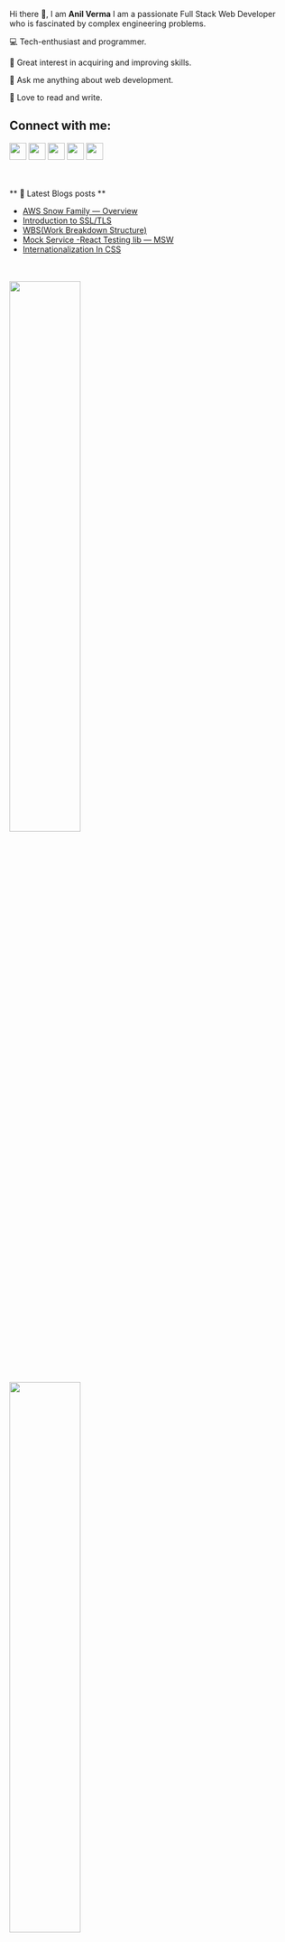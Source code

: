 Hi there 👋, I am **Anil Verma**
I am a passionate Full Stack Web Developer who is fascinated by complex engineering problems.

💻 Tech-enthusiast and programmer.

🚀 Great interest in acquiring and improving skills.

👥 Ask me anything about web development.

📖 Love to read and write.
 
  

## Connect with me:

<a href="mailto:anilcs240@gmail.com"  rel="noopener" style="text-decoration:none"><img height="30" src = "https://img.shields.io/badge/gmail-c14438?&style=for-the-badge&logo=gmail&logoColor=white"></a>  <a rel="noopener" target="_blank" href="https://twitter.com/anilvermaspeaks"><img height="30" src="https://img.shields.io/badge/twitter-%231DA1F2.svg?&style=for-the-badge&logo=twitter&logoColor=white"/></a>  <a rel="noopener" target="_blank" href="https://anilvermaspeaks.medium.com/"><img height="30" src="https://img.shields.io/badge/-Medium-000000.svg?&style=for-the-badge&logo=Medium&logoColor=white"/></a>  <a rel="noopener" href="https://www.linkedin.com/in/anilvermaspeaks/" target="_blank" ><img height="30" src="https://img.shields.io/badge/linkedin-blue.svg?&style=for-the-badge&logo=linkedin&logoColor=white" /></a>  <a  href="https://www.instagram.com/anilvermaspeaks/"  rel="noopener" target="_blank" ><img height="30" src="https://img.shields.io/badge/-Instagram-orange?&style=for-the-badge&logo=Instagram&logoColor=orange" /></a>
  

  <br/>
 <br/>
** 📝 Latest Blogs posts  **
 <ul dir="auto">
<li><a href="https://anilvermaspeaks.medium.com/aws-snow-family-overview-662676cefcd9" rel="nofollow">AWS Snow Family — Overview</a></li>
<li><a href="https://anilvermaspeaks.medium.com/introduction-to-ssl-tls-9fe79b0c3957" rel="nofollow">Introduction to SSL/TLS</a></li>
<li><a href="https://anilvermaspeaks.medium.com/wbs-work-breakdown-structure-2cdd27cf6820" rel="nofollow">WBS(Work Breakdown Structure)</a></li>
<li><a href="https://anilvermaspeaks.medium.com/mock-service-react-testing-lib-msw-react-unit-testing-4575102c2d97" rel="nofollow">Mock Service -React Testing lib — MSW</a></li>
<li><a href="https://anilvermaspeaks.medium.com/internationalization-in-css-d733f1811e88" rel="nofollow">Internationalization In CSS</a></li>
</ul>
       
  <br/>
  <br/>
  
 

<div>
 <img src="https://github-readme-stats.vercel.app/api/top-langs?username=anilvermaspeaks&layout=compact" width="50%"  /><picture>
<source 
  srcset="https://github-readme-stats.vercel.app/api?username=anilvermaspeaks&show_icons=true&theme=merko&hide_title=true&layout=compact"
  media="(prefers-color-scheme: merko)"
/>
<source
  srcset="https://github-readme-stats.vercel.app/api?username=anilvermaspeaks&show_icons=true&hide_title=true&layout=compact"
  media="(prefers-color-scheme: light), (prefers-color-scheme: no-preference)"
/>
<img src="https://github-readme-stats.vercel.app/api?username=anilvermaspeaks&layout=compact&hide_title=true&theme=merko&show_icons=true" width="50%" />
</picture>

 </div>
 


